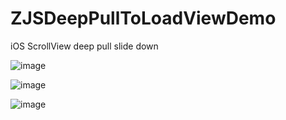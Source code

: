 # ZJSDeepPullToLoadViewDemo
iOS ScrollView deep pull slide down

![image](https://github.com/zhoujianshun/ZJSDeepPullToLoadViewDemo/tree/master/ScreenShot/1.png)

![image](https://github.com/zhoujianshun/ZJSDeepPullToLoadViewDemo/tree/master/ScreenShot/2.png)

![image](https://github.com/zhoujianshun/ZJSDeepPullToLoadViewDemo/tree/master/ScreenShot/3.png)
